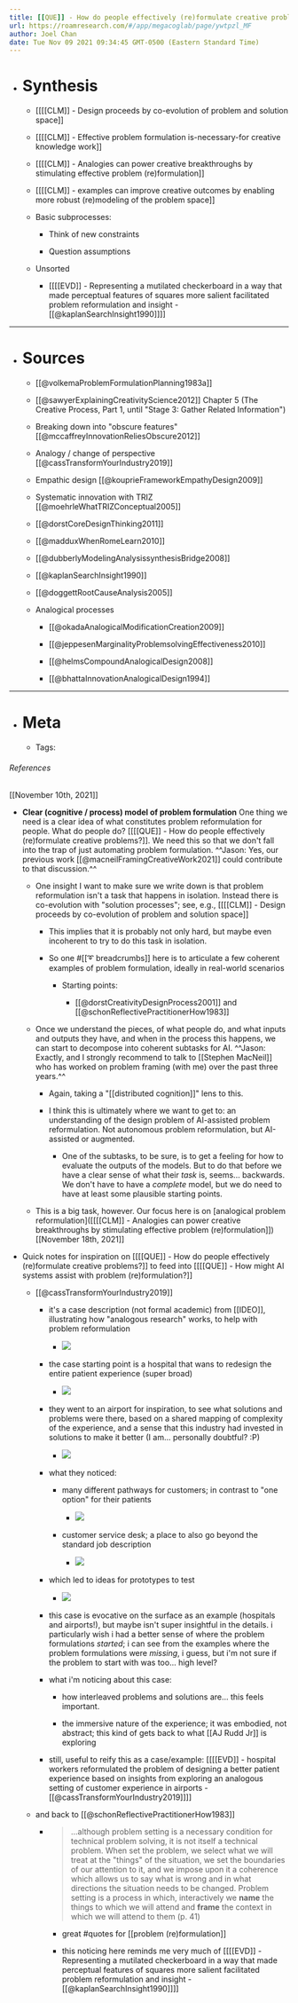 ```yaml
---
title: [[QUE]] - How do people effectively (re)formulate creative problems?
url: https://roamresearch.com/#/app/megacoglab/page/ywtpzl_MF
author: Joel Chan
date: Tue Nov 09 2021 09:34:45 GMT-0500 (Eastern Standard Time)
---
```


- # Synthesis

    - [[[[CLM]] - Design proceeds by co-evolution of problem and solution space]]

    - [[[[CLM]] - Effective problem formulation is-necessary-for creative knowledge work]]

    - [[[[CLM]] - Analogies can power creative breakthroughs by stimulating effective problem (re)formulation]]

    - [[[[CLM]] - examples can improve creative outcomes by enabling more robust (re)modeling of the problem space]]

    - Basic subprocesses:

        - Think of new constraints

        - Question assumptions

    - Unsorted

        - [[[[EVD]] - Representing a mutilated checkerboard in a way that made perceptual features of squares more salient facilitated problem reformulation and insight - [[@kaplanSearchInsight1990]]]]
- ---
- # Sources

    - [[@volkemaProblemFormulationPlanning1983a]]

    - [[@sawyerExplainingCreativityScience2012]] Chapter 5 (The Creative Process, Part 1, until "Stage 3: Gather Related Information")

    - Breaking down into "obscure features" [[@mccaffreyInnovationReliesObscure2012]]

    - Analogy / change of perspective [[@cassTransformYourIndustry2019]]

    - Empathic design [[@kouprieFrameworkEmpathyDesign2009]]

    - Systematic innovation with TRIZ [[@moehrleWhatTRIZConceptual2005]]

    - [[@dorstCoreDesignThinking2011]]

    - [[@madduxWhenRomeLearn2010]]

    - [[@dubberlyModelingAnalysissynthesisBridge2008]]

    - [[@kaplanSearchInsight1990]]

    - [[@doggettRootCauseAnalysis2005]]

    - Analogical processes

        - [[@okadaAnalogicalModificationCreation2009]]

        - [[@jeppesenMarginalityProblemsolvingEffectiveness2010]]

        - [[@helmsCompoundAnalogicalDesign2008]]

        - [[@bhattaInnovationAnalogicalDesign1994]]
- ---
- # Meta

    - Tags:

###### References

[[November 10th, 2021]]

- **Clear (cognitive / process) model of problem formulation** One thing we need is a clear idea of what constitutes problem reformulation for people. What do people do? [[[[QUE]] - How do people effectively (re)formulate creative problems?]]. We need this so that we don't fall into the trap of just automating problem formulation. ^^Jason: Yes, our previous work [[@macneilFramingCreativeWork2021]] could contribute to that discussion.^^

    - One insight I want to make sure we write down is that problem reformulation isn't a task that happens in isolation. Instead there is co-evolution with "solution processes"; see, e.g., [[[[CLM]] - Design proceeds by co-evolution of problem and solution space]]

        - This implies that it is probably not only hard, but maybe even incoherent to try to do this task in isolation.

        - So one #[[➰ breadcrumbs]] here is to articulate a few coherent examples of problem formulation, ideally in real-world scenarios

            - Starting points:

                - [[@dorstCreativityDesignProcess2001]] and [[@schonReflectivePractitionerHow1983]]

    - Once we understand the pieces, of what people do, and what inputs and outputs they have, and when in the process this happens, we can start to decompose into coherent subtasks for AI. ^^Jason: Exactly, and I strongly recommend to talk to [[Stephen MacNeil]] who has worked on problem framing (with me) over the past three years.^^

        - Again, taking a "[[distributed cognition]]" lens to this.

        - I think this is ultimately where we want to get to: an understanding of the design problem of AI-assisted problem reformulation. Not autonomous problem reformulation, but AI-assisted or augmented.

            - One of the subtasks, to be sure, is to get a feeling for how to evaluate the outputs of the models. But to do that before we have a clear sense of what their *task* is, seems... backwards. We don't have to have a *complete* model, but we do need to have at least some plausible starting points.

    - This is a big task, however. Our focus here is on [analogical problem reformulation]([[[[CLM]] - Analogies can power creative breakthroughs by stimulating effective problem (re)formulation]])
[[November 18th, 2021]]

- Quick notes for inspiration on [[[[QUE]] - How do people effectively (re)formulate creative problems?]] to feed into [[[[QUE]] - How might AI systems assist with problem (re)formulation?]]

    - [[@cassTransformYourIndustry2019]]

        - it's a case description (not formal academic) from [[IDEO]], illustrating how "analogous research" works, to help with problem reformulation

            - ![](https://firebasestorage.googleapis.com/v0/b/firescript-577a2.appspot.com/o/imgs%2Fapp%2Fmegacoglab%2FzVSHGBo3lX.png?alt=media&token=7429a5dd-5c4a-4463-9423-bd16376dbf65)

        - the case starting point is a hospital that wans to redesign the entire patient experience (super broad)

            - ![](https://firebasestorage.googleapis.com/v0/b/firescript-577a2.appspot.com/o/imgs%2Fapp%2Fmegacoglab%2F1S2czKyJ5I.png?alt=media&token=10aa6270-2c28-486e-a05d-47d8939cef8a)

        - they went to an airport for inspiration, to see what solutions and problems were there, based on a shared mapping of complexity of the experience, and a sense that this industry had invested in solutions to make it better (I am... personally doubtful? :P)

            - ![](https://firebasestorage.googleapis.com/v0/b/firescript-577a2.appspot.com/o/imgs%2Fapp%2Fmegacoglab%2FpRCmLLzPus.png?alt=media&token=5ef35b18-8897-4b3c-a588-af8c9ff9ff43)

        - what they noticed:

            - many different pathways for customers; in contrast to "one option" for their patients

                - ![](https://firebasestorage.googleapis.com/v0/b/firescript-577a2.appspot.com/o/imgs%2Fapp%2Fmegacoglab%2Fc9qZnFjVSJ.png?alt=media&token=f6ce843e-fcbe-4556-8ded-c378053900d9)

            - customer service desk; a place to also go beyond the standard job description

                - ![](https://firebasestorage.googleapis.com/v0/b/firescript-577a2.appspot.com/o/imgs%2Fapp%2Fmegacoglab%2FZLcue5z0Ak.png?alt=media&token=a23503f5-a54f-4359-bb1a-4adf599d7412)

        - which led to ideas for prototypes to test

            - ![](https://firebasestorage.googleapis.com/v0/b/firescript-577a2.appspot.com/o/imgs%2Fapp%2Fmegacoglab%2FDxJdiST6ys.png?alt=media&token=136262ad-aaa4-49cb-bdb2-7308bde5f40e)

        - this case is evocative on the surface as an example (hospitals and airports!), but maybe isn't super insightful in the details. i particularly wish i had a better sense of where the problem formulations *started*; i can see from the examples where the problem formulations were *missing*, i guess, but i'm not sure if the problem to start with was too... high level?

        - what i'm noticing about this case:

            - how interleaved problems and solutions are... this feels important.

            - the immersive nature of the experience; it was embodied, not abstract; this kind of gets back to what [[AJ Rudd Jr]] is exploring

        - still, useful to reify this as a case/example: [[[[EVD]] - hospital workers reformulated the problem of designing a better patient experience based on insights from exploring an analogous setting of customer experience in airports - [[@cassTransformYourIndustry2019]]]]

    - and back to [[@schonReflectivePractitionerHow1983]]

        - > ...although problem setting is a necessary condition for technical problem solving, it is not itself a technical problem. When set the problem, we select what we will treat at the "things" of the situation, we set the boundaries of our attention to it, and we impose upon it a coherence which allows us to say what is wrong and in what directions the situation needs to be changed. Problem setting is a process in which, interactively we __name__ the things to which we will attend and __frame__ the context in which we will attend to them (p. 41)

            - great #quotes for [[problem (re)formulation]]

            - this noticing here reminds me very much of [[[[EVD]] - Representing a mutilated checkerboard in a way that made perceptual features of squares more salient facilitated problem reformulation and insight - [[@kaplanSearchInsight1990]]]]

